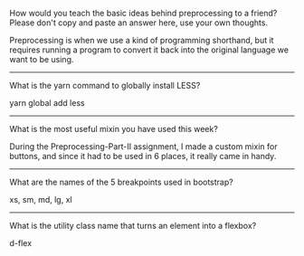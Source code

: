 How would you teach the basic ideas behind preprocessing to a friend? Please don't copy and paste an answer here, use your own thoughts.

Preprocessing is when we use a kind of programming shorthand, but it requires running a program to convert it back into the original language we want to be using. 

----------------------------------------------------------------------------------
What is the yarn command to globally install LESS?

yarn global add less

-----------------------------------------------------------------------------------
What is the most useful mixin you have used this week?

During the Preprocessing-Part-II assignment, I made a custom mixin for buttons, and since it had to be used in 6 places, it really came in handy. 

------------------------------------------------------------------------------------
What are the names of the 5 breakpoints used in bootstrap?

xs, sm, md, lg, xl

------------------------------------------------------------------------------------
What is the utility class name that turns an element into a flexbox?

d-flex